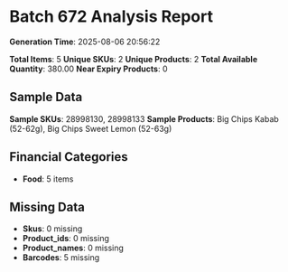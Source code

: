 # Batch 672 Analysis Report

**Generation Time**: 2025-08-06 20:56:22

**Total Items**: 5
**Unique SKUs**: 2
**Unique Products**: 2
**Total Available Quantity**: 380.00
**Near Expiry Products**: 0

## Sample Data
**Sample SKUs**: 28998130, 28998133
**Sample Products**: Big Chips Kabab (52-62g), Big Chips Sweet Lemon (52-63g)

## Financial Categories
- **Food**: 5 items

## Missing Data
- **Skus**: 0 missing
- **Product_ids**: 0 missing
- **Product_names**: 0 missing
- **Barcodes**: 5 missing
